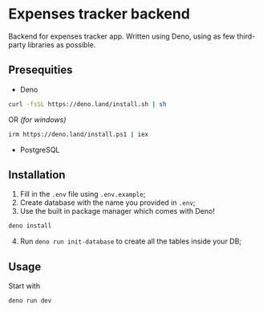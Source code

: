 # Expenses tracker backend

Backend for expenses tracker app. Written using Deno, using as few third-party libraries as possible.

## Presequities

* Deno
```sh
curl -fsSL https://deno.land/install.sh | sh
```
OR *(for windows)*
```sh
irm https://deno.land/install.ps1 | iex 
```

* PostgreSQL

## Installation

1. Fill in the `.env` file using `.env.example`;
2. Create database with the name you provided in `.env`;
3. Use the built in package manager which comes with Deno!
```bash
deno install
```
4. Run `deno run init-database` to create all the tables inside your DB;

## Usage
Start with 
```bash
deno run dev
```